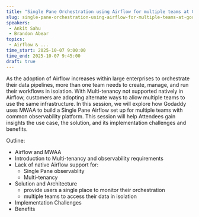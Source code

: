 ```yaml
---
title: "Single Pane Orchestration using Airflow for multiple teams at GoDaddy"
slug: single-pane-orchestration-using-airflow-for-multiple-teams-at-godaddy
speakers:
 - Ankit Sahu
 - Brandon Abear
topics:
 - Airflow & ...
time_start: 2025-10-07 9:00:00
time_end: 2025-10-07 9:45:00
draft: true
---
```


As the adoption of Airflow increases within large enterprises to orchestrate their data pipelines, more than one team needs to create, manage, and run their workflows in isolation. With Multi-tenancy not supported natively in Airflow, customers are adopting alternate ways to allow multiple teams to use the same infrastructure. In this session, we will explore how Godaddy uses MWAA to build a Single Pane Airflow set up for multiple teams with common observability platform. This session will help Attendees gain insights the use case, the solution, and its implementation challenges and benefits.


Outline:

* Airflow and MWAA
* Introduction to Multi-tenancy and observability requirements
* Lack of native Airflow support for:
    * Single Pane observablity
    * Multi-tenancy
* Solution and Architecture
    * provide users a single place to monitor their orchestration
    * multiple teams to access their data in isolation
* Implementation Challenges
* Benefits

